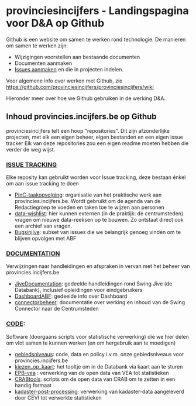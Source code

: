 # provinciesincijfers - Landingspagina voor D&amp;A op Github

Github is een website om samen te werken rond technologie. 
De manieren om samen te werken zijn:

* Wijzigingen voorstellen aan bestaande documenten
* Documenten aanmaken
* [Issues aanmaken](https://guides.github.com/features/issues/) en die in projecten indelen.

Voor algemene info over werken met Github, zie https://github.com/provinciesincijfers/provinciesincijfers/wiki

Hieronder meer over hoe we Github gebruiken in de werking D&A.


## Inhoud provincies.incijfers.be op Github

provinciesincijfers telt een hoop "repositories". Dit zijn afzonderlijke projecten, met elk een eigen beheer, eigen bestanden en een eigen issue tracker
Elk van deze repositories zou een eigen readme moeten hebben die verder de weg wijst.

### [ISSUE TRACKING](https://github.com/search?q=topic%3Aissue-tracker+org%3Aprovinciesincijfers&type=Repositories)

Elke reposity kan gebruikt worden voor Issue tracking, deze bestaan énkel om aan issue tracking te doen

*	[PinC-taakopvolging](https://github.com/provinciesincijfers/PinC-taakopvolging): organisatie van het praktische werk aan provincies.incijfers.be. Wordt gebruikt om de agenda van de Redactiegroep te voeden en taken toe te wijzen aan personen
*	[data-wishlist](https://github.com/provinciesincijfers/data-wishlist): hier kunnen externen (in de praktijk: de centrumsteden) vragen om nieuwe data-reeksen op te bouwen. Zo ontstaat direct ook een archief van vragen.
*	[Bugsinjive](https://github.com/provinciesincijfers/Bugsinjive): subset van issues die we belangrijk genoeg vinden om te blijven opvolgen met ABF

### [DOCUMENTATION](https://github.com/search?q=topic%3Adocumentation+org%3Aprovinciesincijfers&type=Repositories)

Verwijzingen naar handleidingen en afspraken in vervan met het beheer van provincies.incijfers.be

*	[JiveDocumentation](https://github.com/provinciesincijfers/JiveDocumentation): gedeelde handleidingen rond Swing Jive (de Databank), inclusief opleidingen voor eindgebruikers
*	[DashboardABF](https://github.com/provinciesincijfers/DashboardABF): gedeelde info over Dashboard
*	[connectorbeheer](https://github.com/provinciesincijfers/connectorbeheer): documentatie over werking en inhoud van de Swing Connector naar de Centrumsteden

### [CODE](https://github.com/search?q=topic%3Acode+org%3Aprovinciesincijfers&type=Repositories): 

Software (doorgaans scripts voor statistische verwerking) die we hier delen om vlot samen te kunnen werken (en om hergebruik aan te moedigen)

*	[gebiedsniveaus](https://github.com/provinciesincijfers/gebiedsniveaus): code, data en policy i.v.m. onze gebiedsniveaus voor provincies.incijfers.be
*	[kiezen_op_kaart](https://github.com/provinciesincijfers/kiezen_op_kaart): het tooltje om in de Databank via kaart aan te sturen
* [EPB-vea](https://github.com/provinciesincijfers/EPB-vea)	: verwerking van de open data van VEA tot statistieken
*	[CRABtools](https://github.com/provinciesincijfers/CRABtools): scripts om de open data van CRAB om te zetten in een handig formaat
* [kadaster-post-processing](https://github.com/provinciesincijfers/kadaster-post-processing): verwerking van kadaster-data aangeleverd door CEVI tot verwerkte statistieken




